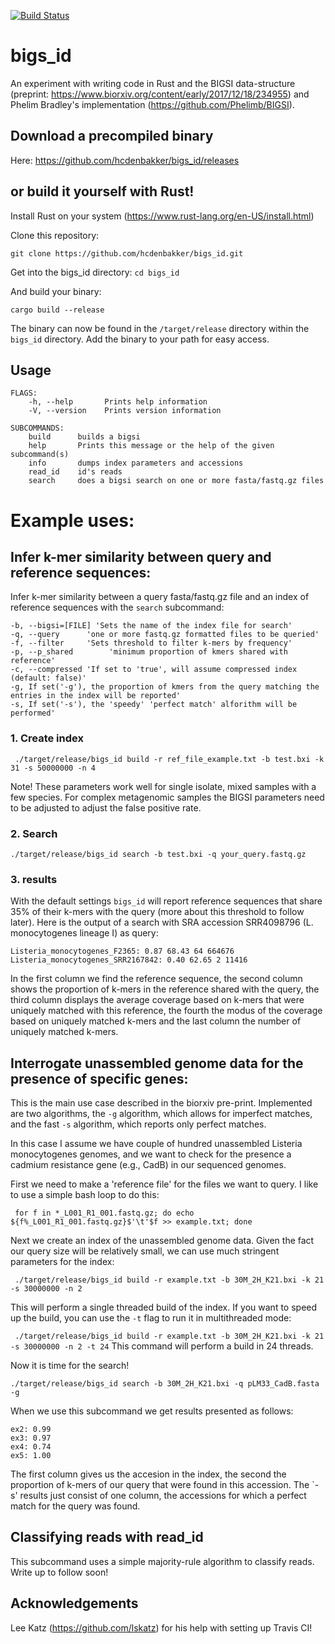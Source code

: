 [![Build Status](https://travis-ci.org/hcdenbakker/bigs_id.svg?branch=master)](https://travis-ci.org/hcdenbakker/bigs_id)

# bigs_id

An experiment with writing code in Rust and the BIGSI data-structure (preprint: https://www.biorxiv.org/content/early/2017/12/18/234955) and Phelim Bradley's implementation (https://github.com/Phelimb/BIGSI).

## Download a precompiled binary
Here: https://github.com/hcdenbakker/bigs_id/releases

## or build it yourself with Rust!

Install Rust on your system (https://www.rust-lang.org/en-US/install.html)

Clone this repository:

```git clone https://github.com/hcdenbakker/bigs_id.git```

Get into the bigs_id directory:
```cd bigs_id```

And build your binary:

```cargo build --release```

The binary can now be found in the `/target/release` directory within the `bigs_id` directory. Add the binary to your path for easy access.

## Usage
```
FLAGS:
    -h, --help       Prints help information
    -V, --version    Prints version information

SUBCOMMANDS:
    build      builds a bigsi
    help       Prints this message or the help of the given subcommand(s)
    info       dumps index parameters and accessions
    read_id    id's reads
    search     does a bigsi search on one or more fasta/fastq.gz files
```

# Example uses:

## Infer k-mer similarity between query and reference sequences:

Infer k-mer similarity between a query fasta/fastq.gz file and an index of reference sequences with the `search` subcommand:
```
-b, --bigsi=[FILE] 'Sets the name of the index file for search'
-q, --query      'one or more fastq.gz formatted files to be queried'
-f, --filter     'Sets threshold to filter k-mers by frequency'
-p, --p_shared        'minimum proportion of kmers shared with reference'
-c, --compressed 'If set to 'true', will assume compressed index (default: false)'
-g, If set('-g'), the proportion of kmers from the query matching the entries in the index will be reported'
-s, If set('-s'), the 'speedy' 'perfect match' alforithm will be performed'
```

### 1. Create index

``` ./target/release/bigs_id build -r ref_file_example.txt -b test.bxi -k 31 -s 50000000 -n 4```

Note! These parameters work well for single isolate, mixed samples with a few species. For complex metagenomic samples the BIGSI parameters need to be adjusted to adjust the false positive rate.

### 2. Search

``` ./target/release/bigs_id search -b test.bxi -q your_query.fastq.gz ```

### 3. results
With the default settings `bigs_id` will report reference sequences that share 35% of their k-mers with the query (more about this threshold to follow later). Here is the output of a search with SRA accession SRR4098796 (L. monocytogenes lineage I) as query:
```
Listeria_monocytogenes_F2365: 0.87 68.43 64 664676
Listeria_monocytogenes_SRR2167842: 0.40 62.65 2 11416
```
In the first column we find the reference sequence, the second column shows the proportion of k-mers in the reference shared with the query, the third column displays the average coverage based on k-mers that were uniquely matched with this reference, the fourth the modus of the coverage based on uniquely matched k-mers and the last column the number of uniquely matched k-mers.

## Interrogate unassembled genome data for the presence of specific genes:

This is the main use case described in the biorxiv pre-print. Implemented are two algorithms, the `-g` algorithm, which allows for imperfect matches, and the fast `-s` algorithm, which reports only perfect matches.

In this case I assume we have couple of hundred unassembled Listeria monocytogenes genomes, and we want to check for the presence a cadmium resistance gene (e.g., CadB) in our sequenced genomes.

First we need to make a 'reference file' for the files we want to query. I like to use a simple bash loop to do this:
```
 for f in *_L001_R1_001.fastq.gz; do echo ${f%_L001_R1_001.fastq.gz}$'\t'$f >> example.txt; done
```

Next we create an index of the unassembled genome data. Given the fact our query size will be relatively small, we can use much stringent parameters for the index:

``` ./target/release/bigs_id build -r example.txt -b 30M_2H_K21.bxi -k 21 -s 30000000 -n 2```

This will perform a single threaded build of the index. If you want to speed up the build, you can use the `-t` flag to run it in multithreaded mode: 

``` ./target/release/bigs_id build -r example.txt -b 30M_2H_K21.bxi -k 21 -s 30000000 -n 2 -t 24```
This command will perform a build in 24 threads.

Now it is time for the search!

``` ./target/release/bigs_id search -b 30M_2H_K21.bxi -q pLM33_CadB.fasta -g ```

When we use this subcommand we get results presented as follows:
```ex1: 1.00
ex2: 0.99
ex3: 0.97
ex4: 0.74
ex5: 1.00
```

The first column gives us the accesion in the index, the second the proportion of k-mers of our query that were found in this accession. The `-s' results just consist of one column, the accessions for which a perfect match for the query was found.

## Classifying reads with read_id

This subcommand uses a simple majority-rule algorithm to classify reads. Write up to follow soon! 

## Acknowledgements
Lee Katz (https://github.com/lskatz) for his help with setting up Travis CI! 
